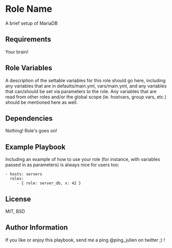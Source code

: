 Role Name
=========

A brief setup of MariaDB

Requirements
------------

Your brain!

Role Variables
--------------

A description of the settable variables for this role should go here, including
any variables that are in defaults/main.yml, vars/main.yml, and any variables
that can/should be set via parameters to the role. Any variables that are read
from other roles and/or the global scope (ie. hostvars, group vars, etc.) should
be mentioned here as well.

Dependencies
-----------

Nothing! Role's goes on!

Example Playbook
----------------

Including an example of how to use your role (for instance, with variables
passed in as parameters) is always nice for users too:

    - hosts: servers
      roles:
         - { role: server_db, x: 42 }

License
-------

MIT, BSD

Author Information
------------------

If you like or enjoy this playbook, send me a ping @ping_julien on twitter ;) !
